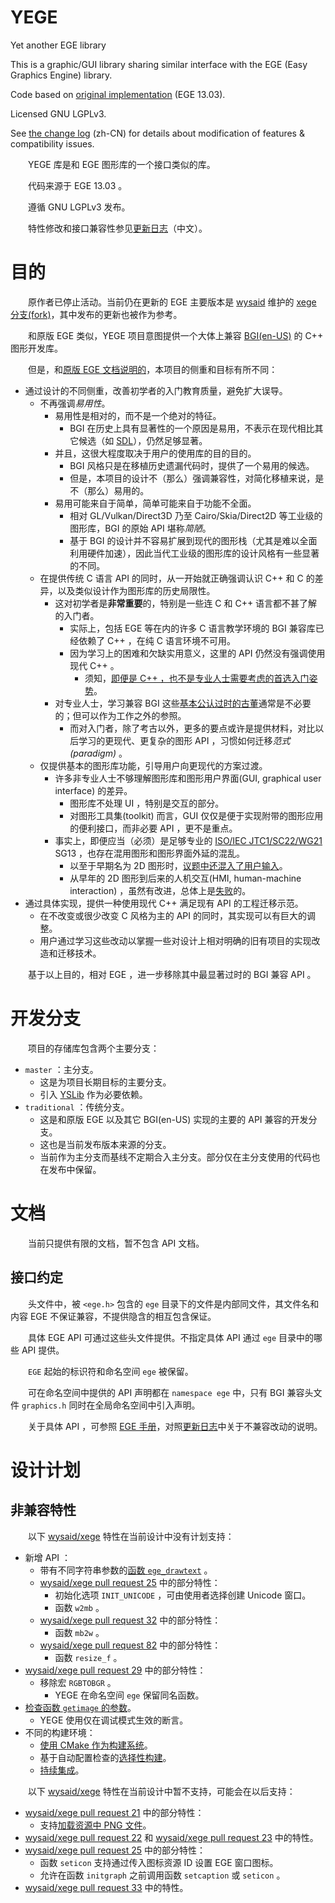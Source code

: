 ﻿# YEGE

Yet another EGE library

This is a graphic/GUI library sharing similar interface with the EGE (Easy Graphics Engine) library.

Code based on [original implementation](http://misakamm.github.com/xege) (EGE 13.03).

Licensed GNU LGPLv3.

See [the change log](ChangeLog.md) (zh-CN) for details about modification of features & compatibility issues.

　　YEGE 库是和 EGE 图形库的一个接口类似的库。

　　代码来源于 EGE 13.03 。

　　遵循 GNU LGPLv3 发布。

　　特性修改和接口兼容性参见[更新日志](ChangeLog.md)（中文）。

# 目的

　　原作者已停止活动。当前仍在更新的 EGE 主要版本是 [wysaid](http://wysaid.org/) 维护的 [xege 分支(fork)](https://xege.org/ege-open-source)，其中发布的更新也被作为参考。

　　和原版 EGE 类似，YEGE 项目意图提供一个大体上兼容 [BGI(en-US)](https://en.wikipedia.org/wiki/Borland_Graphics_Interface) 的 C++ 图形开发库。

　　但是，和[原版 EGE 文档说明的](http://xege.org/manual/intro/index.htm)，本项目的侧重和目标有所不同：

* 通过设计的不同侧重，改善初学者的入门教育质量，避免扩大误导。
	* 不再强调*易用性*。
		* 易用性是相对的，而不是一个绝对的特征。
			* BGI 在历史上具有显著性的一个原因是易用，不表示在现代相比其它候选（如 [SDL](https://en.wikipedia.org/wiki/Simple_DirectMedia_Layer)），仍然足够显著。
		* 并且，这很大程度取决于用户的使用库的目的目的。
			* BGI 风格只是在移植历史遗漏代码时，提供了一个易用的候选。
			* 但是，本项目的设计不（那么）强调兼容性，对简化移植来说，是不（那么）易用的。
		* 易用可能来自于简单，简单可能来自于功能不全面。
			* 相对 GL/Vulkan/Direct3D 乃至 Cairo/Skia/Direct2D 等工业级的图形库，BGI 的原始 API 堪称*简陋*。
			* 基于 BGI 的设计并不容易扩展到现代的图形栈（尤其是难以全面利用硬件加速），因此当代工业级的图形库的设计风格有一些显著的不同。
	* 在提供传统 C 语言 API 的同时，从一开始就正确强调认识 C++ 和 C 的差异，以及类似设计作为图形库的历史局限性。
		* 这对初学者是**非常重要**的，特别是一些连 C 和 C++ 语言都不甚了解的入门者。
			* 实际上，包括 EGE 等在内的许多 C 语言教学环境的 BGI 兼容库已经依赖了 C++ ，在纯 C 语言环境不可用。
			* 因为学习上的困难和欠缺实用意义，这里的 API 仍然没有强调使用现代 C++ 。
				* 须知，[即便是 C++ ，也不是专业人士需要考虑的首选入门姿势](https://github.com/FrankHB/pl-docs/blob/master/zh-CN/introduction-to-learning-computer-languages.md)。
		* 对专业人士，学习兼容 BGI 这些[基本公认过时的古董](https://www.zhihu.com/question/403035995)通常是不必要的；但可以作为工作之外的参照。
			* 而对入门者，除了考古以外，更多的要点或许是提供材料，对比以后学习的更现代、更复杂的图形 API ，习惯如何迁移*范式(paradigm)* 。
	* 仅提供基本的图形库功能，引导用户向更现代的方案过渡。
		* 许多非专业人士不够理解图形库和图形用户界面(GUI, graphical user interface) 的差异。
			* 图形库不处理 UI ，特别是交互的部分。
			* 对图形工具集(toolkit) 而言，GUI 仅仅是便于实现附带的图形应用的便利接口，而非必要 API ，更不是重点。
		* 事实上，即便应当（必须）是足够专业的 [ISO/IEC JTC1/SC22/WG21](https://isocpp.org/std/the-committee) SG13 ，也存在混用图形和图形界面外延的混乱。
			* 以至于早期名为 2D 图形时，[议题中还混入了用户输入](https://groups.google.com/a/isocpp.org/g/sg13/c/-eF9DCAu9Sc/m/Gseg64qPP_YJ)。
			* 从早年的 2D 图形到后来的人机交互(HMI, human-machine interaction) ，虽然有改进，总体上是[失败](https://www.reddit.com/r/cpp/comments/89q6wr/sg13_2d_graphics_why_it_failed/)的。
* 通过具体实现，提供一种使用现代 C++ 满足现有 API 的工程迁移示范。
	* 在不改变或很少改变 C 风格为主的 API 的同时，其实现可以有巨大的调整。
	* 用户通过学习这些改动以掌握一些对设计上相对明确的旧有项目的实现改造和迁移技术。

　　基于以上目的，相对 EGE ，进一步移除其中最显著过时的 BGI 兼容 API 。

# 开发分支

　　项目的存储库包含两个主要分支：

* `master` ：主分支。
	* 这是为项目长期目标的主要分支。
	* 引入 [YSLib](https://osdn.net/projects/yslib) 作为必要依赖。
* `traditional` ：传统分支。
	* 这是和原版 EGE 以及其它 BGI(en-US) 实现的主要的 API 兼容的开发分支。
	* 这也是当前发布版本来源的分支。
	* 当前作为主分支而基线不定期合入主分支。部分仅在主分支使用的代码也在发布中保留。

# 文档

　　当前只提供有限的文档，暂不包含 API 文档。

## 接口约定

　　头文件中，被 `<ege.h>` 包含的 `ege` 目录下的文件是内部同文件，其文件名和内容 EGE 不保证兼容，不提供隐含的相互包含保证。

　　具体 EGE API 可通过这些头文件提供。不指定具体 API 通过 `ege` 目录中的哪些 API 提供。

　　`EGE` 起始的标识符和命名空间 `ege` 被保留。

　　可在命名空间中提供的 API 声明都在 `namespace ege` 中，只有 BGI 兼容头文件 `graphics.h` 同时在全局命名空间中引入声明。

　　关于具体 API ，可参照 [EGE 手册](http://xege.org/manual/)，对照[更新日志](ChangeLog.md)中关于不兼容改动的说明。

# 设计计划

## 非兼容特性

　　以下 [wysaid/xege](https://github.com/wysaid/xege) 特性在当前设计中没有计划支持：

* 新增 API ：
	* 带有不同字符串参数的[函数 `ege_drawtext`](https://github.com/wysaid/xege/pull/20) 。
	* [wysaid/xege pull request 25](https://github.com/wysaid/xege/pull/25) 中的部分特性：
		* 初始化选项 `INIT_UNICODE` ，可由使用者选择创建 Unicode 窗口。
		* 函数 `w2mb` 。
	* [wysaid/xege pull request 32](https://github.com/wysaid/xege/pull/32) 中的部分特性：
		* 函数 `mb2w` 。
	* [wysaid/xege pull request 82](https://github.com/wysaid/xege/pull/82) 中的部分特性：
		* 函数 `resize_f` 。
* [wysaid/xege pull request 29](https://github.com/wysaid/xege/pull/29) 中的部分特性：
	* 移除宏 `RGBTOBGR` 。
		* YEGE 在命名空间 `ege` 保留同名函数。
* [检查函数 `getimage` 的参数](https://github.com/wysaid/xege/pull/35)。
	* YEGE 使用仅在调试模式生效的断言。
* 不同的构建环境：
	* [使用 CMake 作为构建系统](https://github.com/wysaid/xege/pull/10)。
	* 基于自动配置检查的[选择性构建](https://github.com/wysaid/xege/commit/29808044ffac17cf1c2271609fb8a64816bd5f0d)。
	* [持续集成](https://github.com/wysaid/xege/pull/38)。

　　以下 [wysaid/xege](https://github.com/wysaid/xege) 特性在当前设计中暂不支持，可能会在以后支持：

* [wysaid/xege pull request 21](https://github.com/wysaid/xege/pull/21) 中的部分特性：
	* 支持[加载资源中 PNG 文件](https://github.com/wysaid/xege/pull/21/commits/eaba380a3b07d46263090a7e5064571ffc5af8d7)。
* [wysaid/xege pull request 22](https://github.com/wysaid/xege/pull/22) 和 [wysaid/xege pull request 23](https://github.com/wysaid/xege/pull/23) 中的特性。
* [wysaid/xege pull request 25](https://github.com/wysaid/xege/pull/25) 中的部分特性：
	* 函数 `seticon` 支持通过传入图标资源 ID 设置 EGE 窗口图标。
	* 允许在函数 `initgraph` 之前调用函数 `setcaption` 或 `seticon` 。
* [wysaid/xege pull request 33](https://github.com/wysaid/xege/pull/33) 中的特性。

